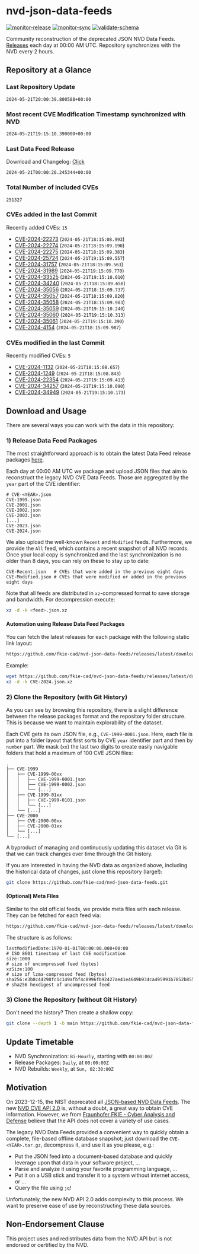 # nvd-json-data-feeds

[![monitor-release](https://github.com/fkie-cad/nvd-json-data-feeds/actions/workflows/monitor_release.yml/badge.svg)](https://github.com/fkie-cad/nvd-json-data-feeds/actions/workflows/monitor_release.yml)
[![monitor-sync](https://github.com/fkie-cad/nvd-json-data-feeds/actions/workflows/monitor_sync.yml/badge.svg)](https://github.com/fkie-cad/nvd-json-data-feeds/actions/workflows/monitor_sync.yml)
[![validate-schema](https://github.com/fkie-cad/nvd-json-data-feeds/actions/workflows/validate_schema.yml/badge.svg)](https://github.com/fkie-cad/nvd-json-data-feeds/actions/workflows/validate_schema.yml)

Community reconstruction of the deprecated JSON NVD Data Feeds.
[Releases](https://github.com/fkie-cad/nvd-json-data-feeds/releases/latest) each day at 00:00 AM UTC.
Repository synchronizes with the NVD every 2 hours.

## Repository at a Glance

### Last Repository Update

```plain
2024-05-21T20:00:39.800588+00:00
```

### Most recent CVE Modification Timestamp synchronized with NVD

```plain
2024-05-21T19:15:10.390000+00:00
```

### Last Data Feed Release

Download and Changelog: [Click](https://github.com/fkie-cad/nvd-json-data-feeds/releases/latest)

```plain
2024-05-21T00:00:20.245344+00:00
```

### Total Number of included CVEs

```plain
251327
```

### CVEs added in the last Commit

Recently added CVEs: `15`

- [CVE-2024-22273](CVE-2024/CVE-2024-222xx/CVE-2024-22273.json) (`2024-05-21T18:15:08.993`)
- [CVE-2024-22274](CVE-2024/CVE-2024-222xx/CVE-2024-22274.json) (`2024-05-21T18:15:09.190`)
- [CVE-2024-22275](CVE-2024/CVE-2024-222xx/CVE-2024-22275.json) (`2024-05-21T18:15:09.383`)
- [CVE-2024-25724](CVE-2024/CVE-2024-257xx/CVE-2024-25724.json) (`2024-05-21T19:15:09.557`)
- [CVE-2024-31757](CVE-2024/CVE-2024-317xx/CVE-2024-31757.json) (`2024-05-21T18:15:09.563`)
- [CVE-2024-31989](CVE-2024/CVE-2024-319xx/CVE-2024-31989.json) (`2024-05-21T19:15:09.770`)
- [CVE-2024-33525](CVE-2024/CVE-2024-335xx/CVE-2024-33525.json) (`2024-05-21T19:15:10.010`)
- [CVE-2024-34240](CVE-2024/CVE-2024-342xx/CVE-2024-34240.json) (`2024-05-21T18:15:09.650`)
- [CVE-2024-35056](CVE-2024/CVE-2024-350xx/CVE-2024-35056.json) (`2024-05-21T18:15:09.737`)
- [CVE-2024-35057](CVE-2024/CVE-2024-350xx/CVE-2024-35057.json) (`2024-05-21T18:15:09.820`)
- [CVE-2024-35058](CVE-2024/CVE-2024-350xx/CVE-2024-35058.json) (`2024-05-21T18:15:09.903`)
- [CVE-2024-35059](CVE-2024/CVE-2024-350xx/CVE-2024-35059.json) (`2024-05-21T19:15:10.240`)
- [CVE-2024-35060](CVE-2024/CVE-2024-350xx/CVE-2024-35060.json) (`2024-05-21T19:15:10.313`)
- [CVE-2024-35061](CVE-2024/CVE-2024-350xx/CVE-2024-35061.json) (`2024-05-21T19:15:10.390`)
- [CVE-2024-4154](CVE-2024/CVE-2024-41xx/CVE-2024-4154.json) (`2024-05-21T18:15:09.987`)


### CVEs modified in the last Commit

Recently modified CVEs: `5`

- [CVE-2024-1132](CVE-2024/CVE-2024-11xx/CVE-2024-1132.json) (`2024-05-21T18:15:08.657`)
- [CVE-2024-1249](CVE-2024/CVE-2024-12xx/CVE-2024-1249.json) (`2024-05-21T18:15:08.843`)
- [CVE-2024-22354](CVE-2024/CVE-2024-223xx/CVE-2024-22354.json) (`2024-05-21T19:15:09.413`)
- [CVE-2024-34257](CVE-2024/CVE-2024-342xx/CVE-2024-34257.json) (`2024-05-21T19:15:10.090`)
- [CVE-2024-34949](CVE-2024/CVE-2024-349xx/CVE-2024-34949.json) (`2024-05-21T19:15:10.173`)


## Download and Usage

There are several ways you can work with the data in this repository:

### 1) Release Data Feed Packages

The most straightforward approach is to obtain the latest Data Feed release packages [here](https://github.com/fkie-cad/nvd-json-data-feeds/releases/latest).

Each day at 00:00 AM UTC we package and upload JSON files that aim to reconstruct the legacy NVD CVE Data Feeds.
Those are aggregated by the `year` part of the CVE identifier:

```
# CVE-<YEAR>.json
CVE-1999.json
CVE-2001.json
CVE-2002.json
CVE-2003.json
[...]
CVE-2023.json
CVE-2024.json
```

We also upload the well-known `Recent` and `Modified` feeds.
Furthermore, we provide the `All` feed, which contains a recent snapshot of all NVD records.
Once your local copy is synchronized and the last synchronization is no older than 8 days, you can rely on these to stay up to date:

```plain
CVE-Recent.json   # CVEs that were added in the previous eight days
CVE-Modified.json # CVEs that were modified or added in the previous eight days
```

Note that all feeds are distributed in `xz`-compressed format to save storage and bandwidth.
For decompression execute:

```sh
xz -d -k <feed>.json.xz
```

#### Automation using Release Data Feed Packages

You can fetch the latest releases for each package with the following static link layout:

```sh
https://github.com/fkie-cad/nvd-json-data-feeds/releases/latest/download/CVE-<YEAR>.json.xz
```

Example:

```sh
wget https://github.com/fkie-cad/nvd-json-data-feeds/releases/latest/download/CVE-2024.json.xz
xz -d -k CVE-2024.json.xz
```

### 2) Clone the Repository (with Git History)

As you can see by browsing this repository, there is a slight difference between the release packages format and the repository folder structure.
This is because we want to maintain explorability of the dataset.

Each CVE gets its own JSON file, e.g., `CVE-1999-0001.json`.
Here, each file is put into a folder layout that first sorts by CVE `year` identifier part and then by `number` part.
We mask (`xx`) the last two digits to create easily navigable folders that hold a maximum of 100 CVE JSON files:

```plain
.
├── CVE-1999
│   ├── CVE-1999-00xx
│   │   ├── CVE-1999-0001.json
│   │   ├── CVE-1999-0002.json
│   │   └── [...]
│   ├── CVE-1999-01xx
│   │   ├── CVE-1999-0101.json
│   │   └── [...]
│   └── [...]
├── CVE-2000
│   ├── CVE-2000-00xx
│   ├── CVE-2000-01xx
│   └── [...]
└── [...]
```

A byproduct of managing and continuously updating this dataset via Git is that we can track changes over time through the Git history.

If you are interested in having the NVD data as organized above, including the historical data of changes, just clone this repository (large!):

```sh
git clone https://github.com/fkie-cad/nvd-json-data-feeds.git
```

#### (Optional) Meta Files

Similar to the old official feeds, we provide meta files with each release. They can be fetched for each feed via:

```sh
https://github.com/fkie-cad/nvd-json-data-feeds/releases/latest/download/CVE-<YEAR>.meta
```

The structure is as follows:

```plain
lastModifiedDate:1970-01-01T00:00:00.000+00:00                          # ISO 8601 timestamp of last CVE modification
size:1000                                                               # size of uncompressed feed (bytes)
xzSize:100                                                              # size of lzma-compressed feed (bytes)
sha256:e3b0c44298fc1c149afbf4c8996fb92427ae41e4649b934ca495991b7852b855 # sha256 hexdigest of uncompressed feed
```

### 3) Clone the Repository (without Git History)

Don't need the history? Then create a shallow copy:

```sh
git clone --depth 1 -b main https://github.com/fkie-cad/nvd-json-data-feeds.git
```


## Update Timetable

* NVD Synchronization: `Bi-Hourly`, starting with `00:00:00Z`
* Release Packages: `Daily`, at `00:00:00Z`
* NVD Rebuilds: `Weekly`, at `Sun, 02:30:00Z`


## Motivation

On 2023-12-15, the NIST deprecated all [JSON-based NVD Data Feeds](https://nvd.nist.gov/vuln/data-feeds#divRetirementBanner-1).
The new [NVD CVE API 2.0](https://nvd.nist.gov/developers/vulnerabilities) is, without a doubt, a great way to obtain CVE information.
However, we from [Fraunhofer FKIE - Cyber Analysis and Defense](https://www.fkie.fraunhofer.de/en/departments/cad.html) believe that the API does not cover a variety of use cases.

The legacy NVD Data Feeds provided a convenient way to quickly obtain a complete, file-based offline database snapshot; just download the `CVE-<YEAR>.tar.gz`, decompress it, and use it as you please, e.g.:

- Put the JSON feed into a document-based database and quickly leverage upon that data in your software project, ...
- Parse and analyze it using your favorite programming language, ...
- Put it on a USB stick and transfer it to a system without internet access, or ...
- Query the file using `jq`!

Unfortunately, the new NVD API 2.0 adds complexity to this process.
We want to preserve ease of use by reconstructing these data sources.

## Non-Endorsement Clause

This project uses and redistributes data from the NVD API but is not endorsed or certified by the NVD.